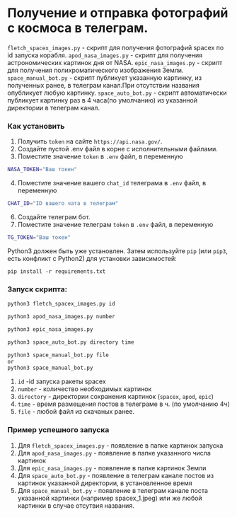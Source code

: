 # Получение и отправка фотографий с космоса в телеграм.

`fletch_spacex_images.py` - скрипт для получения фотографий spacex по id запуска корабля.
`apod_nasa_images.py` - скрипт для получения астрономических картинок дня от NASA.
`epic_nasa_images.py` - скрипт для получения полихроматического изображения Земли.
`space_manual_bot.py` - скрипт публикует указанную картинку, из полученных ранее, в телеграм канал.При отсутствии названия опубликует любую картинку.
`space_auto_bot.py` - скрипт автоматически публикует картинку раз в 4 часа(по умолчанию) из указанной директории в телеграм канал.

### Как установить

1. Получить `token` на сайте `https://api.nasa.gov/`. 
2. Создайте пустой .env файл в корне с исполнительными файлами. 
3. Поместите значение `token` в `.env` файл, в переменную 
```bash
NASA_TOKEN="Ваш токен"
```
4. Поместите значение вашего `chat_id` телеграма в `.env` файл, в переменную 
```bash
CHAT_ID="ID вашего чата в телеграм"
```
6. Создайте телеграм бот.
7. Поместите значение телеграм `token` в `.env` файл, в переменную 
```bash
TG_TOKEN="Ваш токен"
```
Python3 должен быть уже установлен. 
Затем используйте `pip` (или `pip3`, есть конфликт с Python2) для установки зависимостей:
```
pip install -r requirements.txt
```

### Запуск скрипта:
```bash
python3 fletch_spacex_images.py id
```
```bash
python3 apod_nasa_images.py number
```
```bash
python3 epic_nasa_images.py 
```
```bash
python3 space_auto_bot.py directory time 
```
```bash
python3 space_manual_bot.py file
or
python3 space_manual_bot.py
```
1. `id` -id запуска ракеты spacex
2. `number` - количество необходимых картинок
3. `directory` - директории сохранения картинок (`spacex`, `apod`, `epic`)
4. `time` - время размещения постов в телеграме в ч. (по умолчанию 4ч)
5. `file` - любой файл из скачаных ранее.

### Пример успешного запуска
1. Для `fletch_spacex_images.py` - появление в папке картинок запуска
2. Для `apod_nasa_images.py` - появление в папке указанного числа картинок
3. Для `epic_nasa_images.py` - появление в папке картинок Земли
4. Для `space_auto_bot.py` - появление в телеграм канале постов из картинок указанной директории, в установленное время
5. Для `space_manual_bot.py` - появление в телеграм канале поста указанной картинки (например spacex_1.jpeg) или же любой картинки в случае отсутвия названия.






